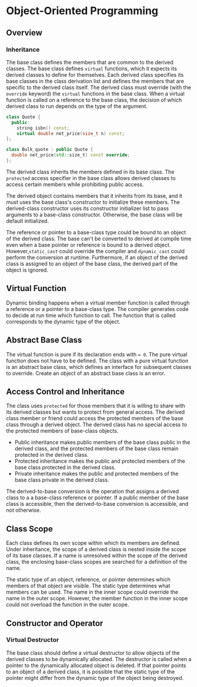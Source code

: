 # Object-Oriented Programming

## Overview

### Inheritance

The base class defines the members that are common to the derived classes. The base class defines `virtual` functions, which it expects its derived classes to define for themselves. Each derived class specifies its base classes in the class derivation list and defines the members that are specific to the derived class itself. The derived class must override (with the `override` keyword) the `virtual` functions in the base class.
When a virtual function is called on a reference to the base class, the decision of which derived class to run depends on the type of the argument.

```cpp
class Quote {
  public:
    string isbn() const;
    virtual double net_price(size_t n) const;
};

class Bulk_quote : public Quote {
  double net_price(std::size_t) const override;
};
```

The derived class inherits the members defined in its base class. The `protected` access specifier in the base class allows derived classes to access certain members while prohibiting public access.

The derived object contains members that it inherits from its base, and it must uses the base class's constructor to initialize these members. The derived-class constructor uses its constructor initializer list to pass arguments to a base-class constructor. Otherwise, the base class will be default initialized.

The reference or pointer to a base-class type could be bound to an object of the derived class. The base can't be converted to derived at compile time even when a base pointer or reference is bound to a derived object. However,`static_cast` could override the compiler and `dynamic_cast` could perform the conversion at runtime. Furthermore, if an object of the derived class is assigned to an object of the base class, the derived part of the object is ignored.

## Virtual Function

Dynamic binding happens when a virtual member function is called through a reference or a pointer to a base-class type. The compiler generates code to decide at run time which function to call. The function that is called corresponds to the dynamic type of the object.

## Abstract Base Class

The virtual function is pure if its declaration ends with `= 0`. The pure virtual function does not have to be defined. The class with a pure virtual function is an abstract base class, which defines an interface for subsequent classes to override. Create an object of an abstract base class is an error.

## Access Control and Inheritance

The class uses `protected` for those members that it is willing to share with its derived classes but wants to protect from general access. The derived class member or friend could access the protected members of the base class through a derived object. The derived class has no special access to the protected members of base-class objects.

- Public inheritance makes public members of the base class public in the derived class, and the protected members of the base class remain protected in the derived class.
- Protected inheritance makes the public and protected members of the base class protected in the derived class.
- Private inheritance makes the public and protected members of the base class private in the derived class.

The derived-to-base conversion is the operation that assigns a derived class to a a base-class reference or pointer. If a public member of the base class is accessible, then the derived-to-base conversion is accessible, and not otherwise.

## Class Scope

Each class defines its own scope within which its members are defined. Under inheritance, the scope of a derived class is nested inside the scope of its base classes. If a name is unresolved within the scope of the derived class, the enclosing base-class scopes are searched for a definition of the name.

The static type of an object, reference, or pointer determines which members of that object are visible. The static type determines what members can be used. The name in the inner scope could override the name in the outer scope. However, the member function in the inner scope could not overload the function in the outer scope.

## Constructor and Operator

### Virtual Destructor

The base class should define a virtual destructor to allow objects of the derived classes to be dynamically allocated. The destructor is called when a pointer to the dynamically allocated object is deleted. If that pointer points to an object of a derived class, it is possible that the static type of the pointer might differ from the dynamic type of the object being destroyed.
